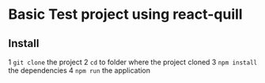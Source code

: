 # Basic Test project using react-quill

## Install

1 `git clone` the project
2 `cd` to folder where the project cloned
3 `npm install` the dependencies
4 `npm run` the application
